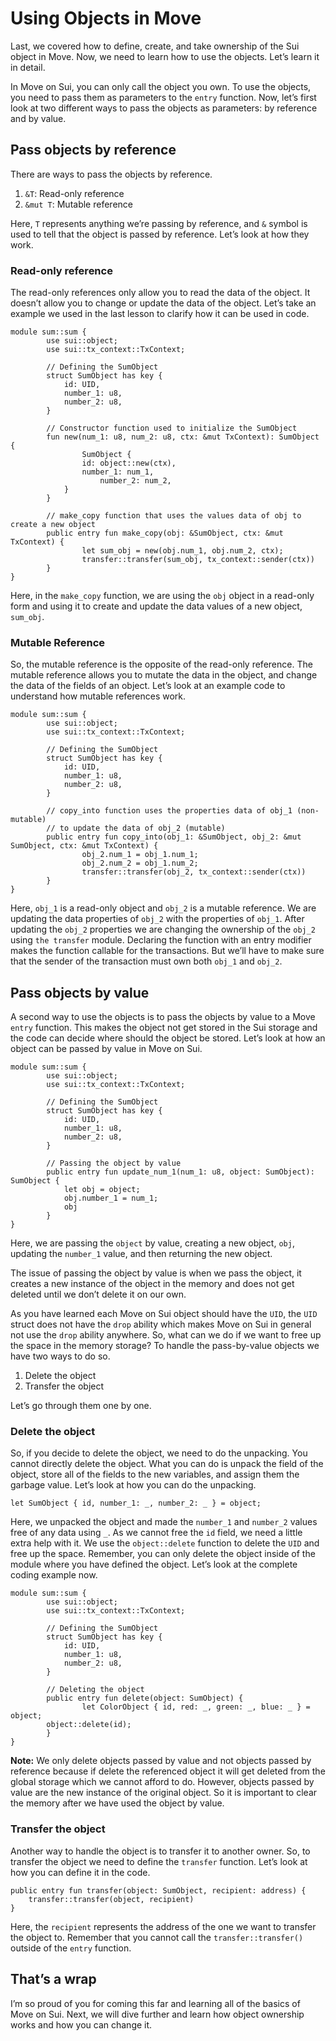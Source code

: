 # Using Objects in Move

Last, we covered how to define, create, and take ownership of the Sui object in Move. Now, we need to learn how to use the objects. Let’s learn it in detail.

In Move on Sui, you can only call the object you own. To use the objects, you need to pass them as parameters to the `entry` function. Now, let’s first look at two different ways to pass the objects as parameters: by reference and by value.

## Pass objects by reference

There are ways to pass the objects by reference.

1. `&T`: Read-only reference
2. `&mut T`: Mutable reference

Here, `T` represents anything we’re passing by reference, and `&` symbol is used to tell that the object is passed by reference. Let’s look at how they work.

### Read-only reference

The read-only references only allow you to read the data of the object. It doesn’t allow you to change or update the data of the object. Let’s take an example we used in the last lesson to clarify how it can be used in code.

```
module sum::sum {
		use sui::object;
		use sui::tx_context::TxContext;

		// Defining the SumObject
		struct SumObject has key {
		    id: UID,
		    number_1: u8,
		    number_2: u8,
		}

		// Constructor function used to initialize the SumObject
		fun new(num_1: u8, num_2: u8, ctx: &mut TxContext): SumObject {
				SumObject {
		        id: object::new(ctx),
		        number_1: num_1,
				    number_2: num_2,
		    }
		}

		// make_copy function that uses the values data of obj to create a new object
		public entry fun make_copy(obj: &SumObject, ctx: &mut TxContext) {
				let sum_obj = new(obj.num_1, obj.num_2, ctx);
				transfer::transfer(sum_obj, tx_context::sender(ctx))
		}
}
```

Here, in the `make_copy` function, we are using the `obj` object in a read-only form and using it to create and update the data values of a new object, `sum_obj`.

### Mutable Reference

So, the mutable reference is the opposite of the read-only reference. The mutable reference allows you to mutate the data in the object, and change the data of the fields of an object. Let’s look at an example code to understand how mutable references work.

```
module sum::sum {	
		use sui::object;
		use sui::tx_context::TxContext;

		// Defining the SumObject
		struct SumObject has key {
		    id: UID,
		    number_1: u8,
		    number_2: u8,
		}

		// copy_into function uses the properties data of obj_1 (non-mutable)
		// to update the data of obj_2 (mutable)
		public entry fun copy_into(obj_1: &SumObject, obj_2: &mut SumObject, ctx: &mut TxContext) {
				obj_2.num_1 = obj_1.num_1;
				obj_2.num_2 = obj_1.num_2;
				transfer::transfer(obj_2, tx_context::sender(ctx))
		}
}
```

Here, `obj_1` is a read-only object and `obj_2` is a mutable reference. We are updating the data properties of `obj_2` with the properties of `obj_1`. After updating the `obj_2` properties we are changing the ownership of the `obj_2` using `the transfer` module. Declaring the function with an entry modifier makes the function callable for the transactions. But we’ll have to make sure that the sender of the transaction must own both `obj_1` and `obj_2`.

## Pass objects by value

A second way to use the objects is to pass the objects by value to a Move `entry` function. This makes the object not get stored in the Sui storage and the code can decide where should the object be stored. Let’s look at how an object can be passed by value in Move on Sui.

```
module sum::sum {	
		use sui::object;
		use sui::tx_context::TxContext;

		// Defining the SumObject
		struct SumObject has key {
		    id: UID,
		    number_1: u8,
		    number_2: u8,
		}

		// Passing the object by value
		public entry fun update_num_1(num_1: u8, object: SumObject): SumObject {
			let obj = object;
			obj.number_1 = num_1;
			obj
		}
}
```

Here, we are passing the `object` by value, creating a new object, `obj`, updating the `number_1` value, and then returning the new object.

The issue of passing the object by value is when we pass the object, it creates a new instance of the object in the memory and does not get deleted until we don’t delete it on our own.

As you have learned each Move on Sui object should have the `UID`, the `UID` struct does not have the `drop` ability which makes Move on Sui in general not use the `drop` ability anywhere. So, what can we do if we want to free up the space in the memory storage? To handle the pass-by-value objects we have two ways to do so.

1. Delete the object
2. Transfer the object

Let’s go through them one by one.

### Delete the object

So, if you decide to delete the object, we need to do the unpacking. You cannot directly delete the object. What you can do is unpack the field of the object, store all of the fields to the new variables, and assign them the garbage value. Let’s look at how you can do the unpacking.

```
let SumObject { id, number_1: _, number_2: _ } = object;
```

Here, we unpacked the object and made the `number_1` and `number_2` values free of any data using `_`. As we cannot free the `id` field, we need a little extra help with it. We use the `object::delete` function to delete the `UID` and free up the space. Remember, you can only delete the object inside of the module where you have defined the object. Let’s look at the complete coding example now.

```
module sum::sum {	
		use sui::object;
		use sui::tx_context::TxContext;

		// Defining the SumObject
		struct SumObject has key {
		    id: UID,
		    number_1: u8,
		    number_2: u8,
		}

		// Deleting the object
		public entry fun delete(object: SumObject) {
				let ColorObject { id, red: _, green: _, blue: _ } = object;
        object::delete(id);
		}
}
```

**Note:** We only delete objects passed by value and not objects passed by reference because if delete the referenced object it will get deleted from the global storage which we cannot afford to do. However, objects passed by value are the new instance of the original object. So it is important to clear the memory after we have used the object by value.

### Transfer the object

Another way to handle the object is to transfer it to another owner. So, to transfer the object we need to define the `transfer` function. Let’s look at how you can define it in the code.

```
public entry fun transfer(object: SumObject, recipient: address) {
    transfer::transfer(object, recipient)
}
```

Here, the `recipient` represents the address of the one we want to transfer the object to. Remember that you cannot call the `transfer::transfer()` outside of the `entry` function.

## That’s a wrap

I’m so proud of you for coming this far and learning all of the basics of Move on Sui. Next, we will dive further and learn how object ownership works and how you can change it.